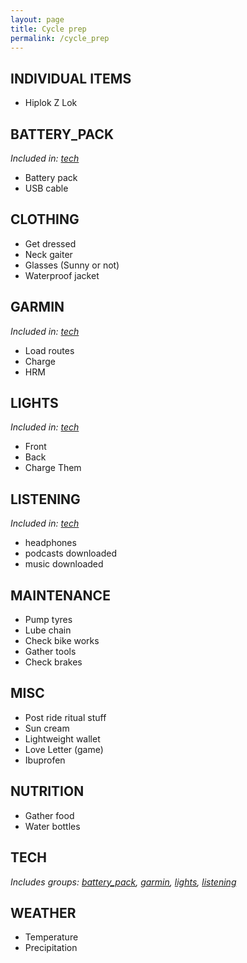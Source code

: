 ```yaml
---
layout: page
title: Cycle prep
permalink: /cycle_prep
---
```


## INDIVIDUAL ITEMS
- Hiplok Z Lok


## BATTERY\_PACK
_Included in: [tech](#tech)_  

- Battery pack
- USB cable


## CLOTHING
- Get dressed
- Neck gaiter
- Glasses (Sunny or not)
- Waterproof jacket


## GARMIN
_Included in: [tech](#tech)_  

- Load routes
- Charge
- HRM


## LIGHTS
_Included in: [tech](#tech)_  

- Front
- Back
- Charge Them


## LISTENING
_Included in: [tech](#tech)_  

- headphones
- podcasts downloaded
- music downloaded


## MAINTENANCE
- Pump tyres
- Lube chain
- Check bike works
- Gather tools
- Check brakes


## MISC
- Post ride ritual stuff
- Sun cream
- Lightweight wallet
- Love Letter (game)
- Ibuprofen


## NUTRITION
- Gather food
- Water bottles


## TECH
_Includes groups: [battery\_pack](#battery_pack), [garmin](#garmin), [lights](#lights), [listening](#listening)_  



## WEATHER
- Temperature
- Precipitation


